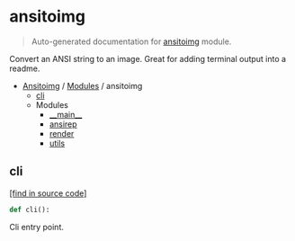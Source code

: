 # ansitoimg

> Auto-generated documentation for [ansitoimg](../../ansitoimg/__init__.py) module.

Convert an ANSI string to an image. Great for adding terminal output into a readme.

- [Ansitoimg](../README.md#ansitoimg-index) / [Modules](../README.md#ansitoimg-modules) / ansitoimg
    - [cli](#cli)
    - Modules
        - [\_\_main\_\_](module.md#__main__)
        - [ansirep](ansirep.md#ansirep)
        - [render](render.md#render)
        - [utils](utils.md#utils)

## cli

[[find in source code]](../../ansitoimg/__init__.py#L16)

```python
def cli():
```

Cli entry point.
